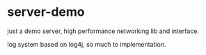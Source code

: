 # server-demo
just a demo server, high performance networking lib and interface.

log system based on log4j, so much to implementation.
